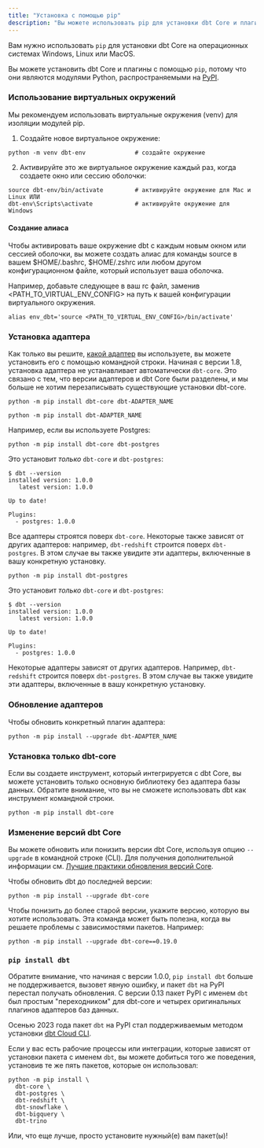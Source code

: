 ```yaml
---
title: "Установка с помощью pip"
description: "Вы можете использовать pip для установки dbt Core и плагинов адаптеров из командной строки."
---
```


Вам нужно использовать `pip` для установки dbt Core на операционных системах Windows, Linux или MacOS.

Вы можете установить dbt Core и плагины с помощью `pip`, потому что они являются модулями Python, распространяемыми на [PyPI](https://pypi.org/project/dbt-core/).

<FAQ path="Core/install-pip-os-prereqs" />
<FAQ path="Core/install-python-compatibility" />

### Использование виртуальных окружений

Мы рекомендуем использовать виртуальные окружения (venv) для изоляции модулей pip.

1. Создайте новое виртуальное окружение:

```shell
python -m venv dbt-env				# создайте окружение
```

2. Активируйте это же виртуальное окружение каждый раз, когда создаете окно или сессию оболочки:

```shell
source dbt-env/bin/activate			# активируйте окружение для Mac и Linux ИЛИ
dbt-env\Scripts\activate			# активируйте окружение для Windows
```

#### Создание алиаса

Чтобы активировать ваше окружение dbt с каждым новым окном или сессией оболочки, вы можете создать алиас для команды source в вашем $HOME/.bashrc, $HOME/.zshrc или любом другом конфигурационном файле, который использует ваша оболочка.

Например, добавьте следующее в ваш rc файл, заменив &lt;PATH_TO_VIRTUAL_ENV_CONFIG&gt; на путь к вашей конфигурации виртуального окружения.

```shell
alias env_dbt='source <PATH_TO_VIRTUAL_ENV_CONFIG>/bin/activate'
```

### Установка адаптера

Как только вы решите, [какой адаптер](/docs/supported-data-platforms) вы используете, вы можете установить его с помощью командной строки. Начиная с версии 1.8, установка адаптера не устанавливает автоматически `dbt-core`. Это связано с тем, что версии адаптеров и dbt Core были разделены, и мы больше не хотим перезаписывать существующие установки dbt-core.

<VersionBlock firstVersion="1.8">

```shell
python -m pip install dbt-core dbt-ADAPTER_NAME
```

</VersionBlock>

<VersionBlock lastVersion="1.7">

```shell
python -m pip install dbt-ADAPTER_NAME
```

</VersionBlock>

Например, если вы используете Postgres:

<VersionBlock firstVersion="1.8">

```shell
python -m pip install dbt-core dbt-postgres
```

Это установит _только_ `dbt-core` и `dbt-postgres`:

```shell
$ dbt --version
installed version: 1.0.0
   latest version: 1.0.0

Up to date!

Plugins:
  - postgres: 1.0.0
```

Все адаптеры строятся поверх `dbt-core`. Некоторые также зависят от других адаптеров: например, `dbt-redshift` строится поверх `dbt-postgres`. В этом случае вы также увидите эти адаптеры, включенные в вашу конкретную установку.
</VersionBlock>

<VersionBlock lastVersion="1.7">

```shell
python -m pip install dbt-postgres
```

Это установит _только_ `dbt-core` и `dbt-postgres`:

```shell
$ dbt --version
installed version: 1.0.0
   latest version: 1.0.0

Up to date!

Plugins:
  - postgres: 1.0.0
```

Некоторые адаптеры зависят от других адаптеров. Например, `dbt-redshift` строится поверх `dbt-postgres`. В этом случае вы также увидите эти адаптеры, включенные в вашу конкретную установку.
</VersionBlock>

### Обновление адаптеров

Чтобы обновить конкретный плагин адаптера:

```shell
python -m pip install --upgrade dbt-ADAPTER_NAME
```

### Установка только dbt-core

Если вы создаете инструмент, который интегрируется с dbt Core, вы можете установить только основную библиотеку без адаптера базы данных. Обратите внимание, что вы не сможете использовать dbt как инструмент командной строки.

```shell
python -m pip install dbt-core
```

### Изменение версий dbt Core

Вы можете обновить или понизить версии dbt Core, используя опцию `--upgrade` в командной строке (CLI). Для получения дополнительной информации см. [Лучшие практики обновления версий Core](/docs/dbt-versions/core#best-practices-for-upgrading).

Чтобы обновить dbt до последней версии:

```
python -m pip install --upgrade dbt-core
```

Чтобы понизить до более старой версии, укажите версию, которую вы хотите использовать. Эта команда может быть полезна, когда вы решаете проблемы с зависимостями пакетов. Например:

```
python -m pip install --upgrade dbt-core==0.19.0
```

### `pip install dbt`

Обратите внимание, что начиная с версии 1.0.0, `pip install dbt` больше не поддерживается, вызовет явную ошибку, и пакет `dbt` на PyPI перестал получать обновления. С версии 0.13 пакет PyPI с именем `dbt` был простым "переходником" для dbt-core и четырех оригинальных плагинов адаптеров баз данных.

Осенью 2023 года пакет `dbt` на PyPI стал поддерживаемым методом установки [dbt Cloud CLI](/docs/cloud/cloud-cli-installation?install=pip#install-dbt-cloud-cli-in-pip).

Если у вас есть рабочие процессы или интеграции, которые зависят от установки пакета с именем `dbt`, вы можете добиться того же поведения, установив те же пять пакетов, которые он использовал:

```shell
python -m pip install \
  dbt-core \
  dbt-postgres \
  dbt-redshift \
  dbt-snowflake \
  dbt-bigquery \
  dbt-trino
```

Или, что еще лучше, просто установите нужный(е) вам пакет(ы)!